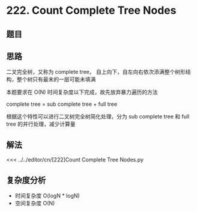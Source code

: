 # 222. Count Complete Tree Nodes

## 题目

<!--@include: ../../editor/cn/doc/content/[222]Count Complete Tree Nodes.md-->

## 思路
二叉完全树，又称为 complete tree， 自上向下，自左向右依次添满整个树形结构，整个树只有最末的一层可能未填满

本题要求在 O(N) 时间复杂度以下完成，故先放弃暴力遍历的方法

complete tree = sub complete tree + full tree

根据这个特性可以进行二叉树完全树简化处理，分为 sub complete tree 和 full tree 的并行处理，减少计算量


## 解法

<<< ../../editor/cn/[222]Count Complete Tree Nodes.py


## 复杂度分析
- 时间复杂度 O(logN * logN)
- 空间复杂度 O(N)

